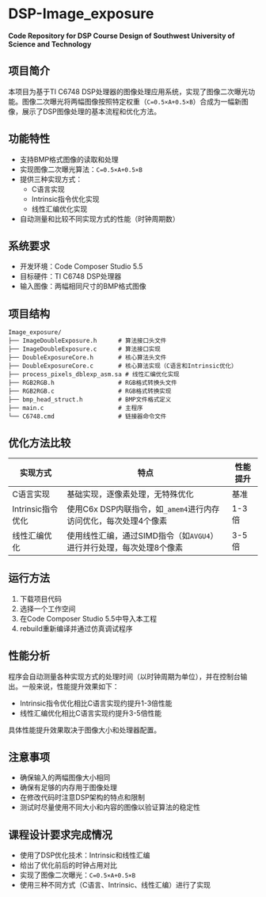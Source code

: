 # DSP-Image_exposure  
**Code Repository for DSP Course Design of Southwest University of Science and Technology**

## 项目简介
本项目为基于TI C6748 DSP处理器的图像处理应用系统，实现了图像二次曝光功能。图像二次曝光将两幅图像按照特定权重（`C=0.5×A+0.5×B`）合成为一幅新图像，展示了DSP图像处理的基本流程和优化方法。

## 功能特性
- 支持BMP格式图像的读取和处理
- 实现图像二次曝光算法：`C=0.5×A+0.5×B`
- 提供三种实现方式：
  - C语言实现
  - Intrinsic指令优化实现
  - 线性汇编优化实现
- 自动测量和比较不同实现方式的性能（时钟周期数）

## 系统要求
- 开发环境：Code Composer Studio 5.5
- 目标硬件：TI C6748 DSP处理器  
- 输入图像：两幅相同尺寸的BMP格式图像

## 项目结构
```
Image_exposure/
├── ImageDoubleExposure.h      # 算法接口头文件
├── ImageDoubleExposure.c      # 算法接口实现
├── DoubleExposureCore.h       # 核心算法头文件
├── DoubleExposureCore.c       # 核心算法实现（C语言和Intrinsic优化）
├── process_pixels_dblexp_asm.sa # 线性汇编优化实现
├── RGB2RGB.h                  # RGB格式转换头文件
├── RGB2RGB.c                  # RGB格式转换实现
├── bmp_head_struct.h          # BMP文件格式定义
├── main.c                     # 主程序
└── C6748.cmd                  # 链接器命令文件
```

## 优化方法比较
| 实现方式 | 特点 | 性能提升 |
|----------|------|----------|
| C语言实现 | 基础实现，逐像素处理，无特殊优化 | 基准 |
| Intrinsic指令优化 | 使用C6x DSP内联指令，如`_amem4`进行内存访问优化，每次处理4个像素 | 1-3倍 |
| 线性汇编优化 | 使用线性汇编，通过SIMD指令（如`AVGU4`）进行并行处理，每次处理8个像素 | 3-5倍 |

## 运行方法
1. 下载项目代码
2. 选择一个工作空间
2. 在Code Composer Studio 5.5中导入本工程
3. rebuild重新编译并通过仿真调试程序

## 性能分析
程序会自动测量各种实现方式的处理时间（以时钟周期为单位），并在控制台输出。一般来说，性能提升效果如下：
- Intrinsic指令优化相比C语言实现约提升1-3倍性能
- 线性汇编优化相比C语言实现约提升3-5倍性能

具体性能提升效果取决于图像大小和处理器配置。

## 注意事项
- 确保输入的两幅图像大小相同
- 确保有足够的内存用于图像处理
- 在修改代码时注意DSP架构的特点和限制
- 测试时尽量使用不同大小和内容的图像以验证算法的稳定性

## 课程设计要求完成情况
- 使用了DSP优化技术：Intrinsic和线性汇编
- 给出了优化前后的时钟占用对比
- 实现了图像二次曝光：`C=0.5×A+0.5×B`
- 使用三种不同方式（C语言、Intrinsic、线性汇编）进行了实现
